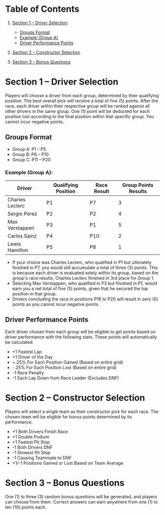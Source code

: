 # Table of Contents

1. [Section 1 – Driver Selection](#section-1--driver-selection)
    - [Groups Format](#groups-format-)
    - [Example (Group A)](#example-group-a)
    - [Driver Performance Points](#driver-performance-points-)
    
2. [Section 2 – Constructor Selection](#section-2--constructor-selection)

3. [Section 3 – Bonus Questions](#section-3--bonus-questions)

# Section 1 – Driver Selection

Players will choose a driver from each group, determined by their qualifying position. The best overall pick will receive a total of five (5) points. After the race, each driver within their respective group will be ranked against all other drivers in the same group. One (1) point will be deducted for each position lost according to the final position within that specific group. You cannot incur negative points.

## Groups Format 
- Group A: P1 – P5
- Group B: P6 – P10
- Group C: P11 – P20

### Example (Group A):
| Driver          | Qualifying Position | Race Result | Group Points Results |
|-----------------|---------------------|-------------|----------------------|
| Charles Leclerc | P1                  | P7          | 3                    |
| Sergio Perez    | P2                  | P2          | 4                    |
| Max Verstappen  | P3                  | P1          | 5                    |
| Carlos Sainz    | P4                  | P10         | 2                    |
| Lewis Hamilton  | P5                  | P8          | 1                    |

- If your choice was Charles Leclerc, who qualified in P1 but ultimately finished in P7, you would still accumulate a total of three (3) points. This is because each driver is evaluated solely within its group, based on the group's race results, Charles Leclerc finished in 3rd place for Group 1.
- Selecting Max Verstappen, who qualified in P3 but finished in P1, would earn you a net total of five (5) points, given that he secured the top position in that group.
- Drivers concluding the race in positions P16 to P20 will result in zero (0) points as you cannot incur negative points.

## Driver Performance Points 

Each driver chosen from each group will be eligible to get points based on driver performance with the following stats. These points will automatically be calculated.

- +1 Fastest Lap
- +1 Driver of the Day
- +.25% For Each Position Gained (Based on entire grid)
- -.25% For Each Position Lost (Based on entire grid)
- -1 Race Penalty
- -1 Each Lap Down from Race Leader (Excludes DNF)


# Section 2 – Constructor Selection

Players will select a single team as their constructor pick for each race. The chosen team will be eligible for bonus points determined by its performance.

- +1 Both Drivers Finish Race
- +1 Double Podium
- +1 Fastest Pit Stop
- -1 Both Drivers DNF
- -1 Slowest Pit Stop
- -1 Causing Teammate to DNF
- +1/-1 Positions Gained or Lost Based on Team Average
 

# Section 3 – Bonus Questions

One (1) to three (3) random bonus questions will be generated, and players can choose from them. Correct answers can earn anywhere from one (1) to ten (10) points each.
